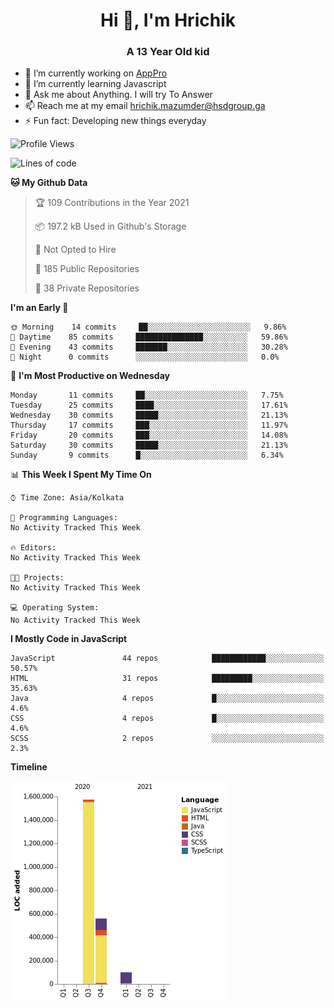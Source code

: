 <h1 align="center">Hi 👋, I'm Hrichik</h1>
<h3 align="center">A 13 Year Old kid</h3>


- 🔭 I’m currently working on [AppPro](https://apppro.in)
- 🌱 I’m currently learning Javascript
- 💬 Ask me about Anything. I will try To Answer
- 📫 Reach me at my email hrichik.mazumder@hsdgroup.ga
- ⚡ Fun fact: Developing new things everyday

<!--START_SECTION:waka-->
![Profile Views](http://img.shields.io/badge/Profile%20Views-1-blue)

![Lines of code](https://img.shields.io/badge/From%20Hello%20World%20I%27ve%20Written-2.2%20million%20lines%20of%20code-blue)

**🐱 My Github Data** 

> 🏆 109 Contributions in the Year 2021
 > 
> 📦 197.2 kB Used in Github's Storage 
 > 
> 🚫 Not Opted to Hire
 > 
> 📜 185 Public Repositories 
 > 
> 🔑 38 Private Repositories  
 > 
**I'm an Early 🐤** 

```text
🌞 Morning    14 commits     ██░░░░░░░░░░░░░░░░░░░░░░░   9.86% 
🌆 Daytime    85 commits     ███████████████░░░░░░░░░░   59.86% 
🌃 Evening    43 commits     ███████░░░░░░░░░░░░░░░░░░   30.28% 
🌙 Night      0 commits      ░░░░░░░░░░░░░░░░░░░░░░░░░   0.0%

```
📅 **I'm Most Productive on Wednesday** 

```text
Monday       11 commits     ██░░░░░░░░░░░░░░░░░░░░░░░   7.75% 
Tuesday      25 commits     ████░░░░░░░░░░░░░░░░░░░░░   17.61% 
Wednesday    30 commits     █████░░░░░░░░░░░░░░░░░░░░   21.13% 
Thursday     17 commits     ███░░░░░░░░░░░░░░░░░░░░░░   11.97% 
Friday       20 commits     ███░░░░░░░░░░░░░░░░░░░░░░   14.08% 
Saturday     30 commits     █████░░░░░░░░░░░░░░░░░░░░   21.13% 
Sunday       9 commits      █░░░░░░░░░░░░░░░░░░░░░░░░   6.34%

```


📊 **This Week I Spent My Time On** 

```text
⌚︎ Time Zone: Asia/Kolkata

💬 Programming Languages: 
No Activity Tracked This Week

🔥 Editors: 
No Activity Tracked This Week

🐱‍💻 Projects: 
No Activity Tracked This Week

💻 Operating System: 
No Activity Tracked This Week

```

**I Mostly Code in JavaScript** 

```text
JavaScript               44 repos            ████████████░░░░░░░░░░░░░   50.57% 
HTML                     31 repos            █████████░░░░░░░░░░░░░░░░   35.63% 
Java                     4 repos             █░░░░░░░░░░░░░░░░░░░░░░░░   4.6% 
CSS                      4 repos             █░░░░░░░░░░░░░░░░░░░░░░░░   4.6% 
SCSS                     2 repos             ░░░░░░░░░░░░░░░░░░░░░░░░░   2.3%

```


**Timeline**

![Chart not found](https://raw.githubusercontent.com/hrichiksite/hrichiksite/master/charts/bar_graph.png) 


<!--END_SECTION:waka-->

